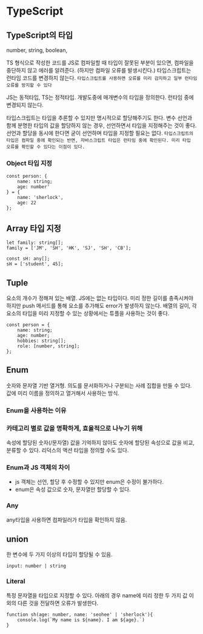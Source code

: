 # TypeScript

## TypeScript의 타입

number, string, boolean,

TS 형식으로 작성한 코드를 JS로 컴파일할 때 타입이 잘못된 부분이 있으면, 컴파일을 중단하지 않고 에러를 알려준다. (하지만 컴파일 오류를 발생시킨다.) 타입스크립트는 런타임 코드를 변경하지 않는다.
`타입스크립트를 사용하면 오류를 미리 감지하고 일부 런타임 오류를 방지할 수 있다`

JS는 동적타입, TS는 정적타입. 개발도중에 매개변수의 타입을 정의한다. 런타임 중에 변경되지 않는다.

타입스크립트는 타입을 추론할 수 있지만 명시적으로 할당해주기도 한다.
변수 선언과 함께 분명한 타입의 값을 할당하지 않는 경우, 선언하면서 타입을 지정해주는 것이 좋다. 선언과 할당을 동시에 한다면 굳이 선언하며 타입을 지정할 필요는 없다.
`타입스크립트의 타입은 컴파일 중에 확인되는 반면, 자바스크립트 타입은 런타임 중에 확인된다. 미리 타입 오류를 확인할 수 있다는 이점이 있다.`

### Object 타입 지정

```
const person: {
    name: string;
    age: number'
} = {
    name: 'sherlock',
    age: 22
};
```

## Array 타입 지정

```
let family: string[];
family = ['JM', 'SH', 'HK', 'SJ', 'SH', 'CB'];
```

```
const sH: any[];
sH = ['student', 45];
```

## Tuple

요소의 개수가 정해져 있는 배열. JS에는 없는 타입이다. 미리 정한 길이를 충족시켜야 하지만 push 메서드를 통해 요소를 추가해도 error가 발생하지 않는다. 배열의 길이, 각 요소의 타입을 미리 지정할 수 있는 상황에서는 튜플을 사용하는 것이 좋다.

```
const person = {
    name: string;
    age: number;
    hobbies: string[];
    role: [number, string];
};
```

## Enum

숫자와 문자열 기반 열거형. 의도를 문서화하거나 구분되는 사례 집합을 만들 수 있다.
값에 미리 이름을 정의하고 열거해서 사용하는 방식.

### Enum을 사용하는 이유

### 카테고리 별로 값을 명확하게, 효율적으로 나누기 위해

속성에 할당된 숫자(/문자열) 값을 기억하지 않아도 숫자에 할당된 속성으로 값을 비교, 분류할 수 있다. 리덕스의 액션 타입을 정의할 수도 있다.

### Enum과 JS 객체의 차이

- js 객체는 선언, 할당 후 수정할 수 있지만 enum은 수정이 불가하다.
- enum은 속성 값으로 숫자, 문자열만 할당할 수 있다.

### Any

any타입을 사용하면 컴파일러가 타입을 확인하지 않음.

## union

한 변수에 두 가지 이상의 타입이 할당될 수 있음.

```
input: number | string
```

### Literal

특정 문자열을 타입으로 지정할 수 있다. 아래의 경우 name에 미리 정한 두 가지 값 이외의 다른 것을 전달하면 오류가 발생한다.

```
function sh(age: number, name: 'seohee' | 'sherlock'){
    console.log(`My name is ${name}. I am ${age}.`)
}
```
